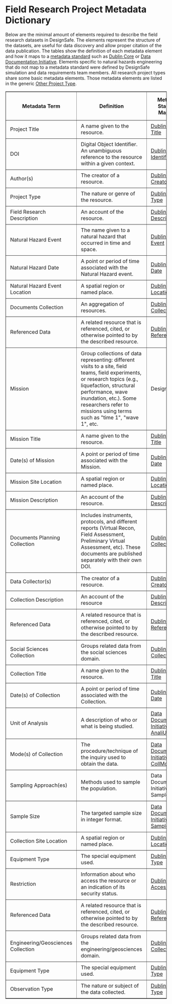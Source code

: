 # Field Research Project Metadata Dictionary

Below are the minimal amount of elements required to describe the field research datasets in DesignSafe. The elements represent the structure of the datasets, are useful for data discovery and allow proper citation of the data publication. The tables show the definition of each metadata element and how it maps to a <a href="https://en.wikipedia.org/wiki/Metadata_standard" target="_blank">metadata standard</a> such as <a href="https://dublincore.org/specifications/dublin-core/dcmi-terms/#contributor" target="_blank">Dublin Core</a> or <a href="https://ddialliance.org/Specification/DDI-Lifecycle/3.2/XMLSchema/FieldLevelDocumentation/" target="_blank">Data Documentation Initiative</a>. Elements specific to natural hazards engineering that do not map to a metadata standard were defined by DesignSafe simulation and data requirements team members. All research project types share some basic metadata elements. Those metadata elements are listed in the generic <a href="../other">Other Project Type</a>.

<table border="1" cellpadding="0" width="100%">
	<thead>
		<tr>
			<th width="20%">
			<p style="margin: 0px; padding: 10px 5px;">Metadata Term</p>
			</th>
			<th width="60%">
			<p style="margin: 0px; padding: 10px 5px;">Definition</p>
			</th>
			<th width="20%">
			<p style="margin: 0px; padding: 10px 5px;">Metadata Standard Mapping</p>
			</th>
		</tr>
	</thead>
	<tbody>
		<tr>
			<td>
			<p style="margin: 0px; padding: 5px;">Project Title</p>
			</td>
			<td>
			<p style="margin: 0px; padding: 5px;">A name given to the resource.</p>
			</td>
			<td>
			<p style="margin: 0px; padding: 5px;"><a href="https://www.dublincore.org/specifications/dublin-core/dcmi-terms/#http://purl.org/dc/terms/title" target="_blank">Dublin Core: Title</a></p>
			</td>
		</tr>
		<tr>
			<td><p style="margin: 0px; padding: 5px;">DOI</p></td>
			<td><p style="margin: 0px; padding: 5px;">Digital Object Identifier. An unambiguous reference to the resource within a given context.</p></td>
			<td><p style="margin: 0px; padding: 5px;"><a href="https://www.dublincore.org/specifications/dublin-core/dcmi-terms/#http://purl.org/dc/terms/identifier" target="_blank">Dublin Core: Identifier</a></p></td>
		</tr>
		<tr>
			<td>
			<p style="margin: 0px; padding: 5px;">Author(s)</p>
			</td>
			<td>
			<p style="margin: 0px; padding: 5px;">The creator of a resource.</p>
			</td>
			<td>
			<p style="margin: 0px; padding: 5px;"><a href="https://www.dublincore.org/specifications/dublin-core/dcmi-terms/#http://purl.org/dc/elements/1.1/creator" target="_blank">Dublin Core: Creator</a></p>
			</td>
		</tr>
		<tr>
			<td>
			<p style="margin: 0px; padding: 5px;">Project Type</p>
			</td>
			<td>
			<p style="margin: 0px; padding: 5px;">The nature or genre of the resource.</p>
			</td>
			<td>
			<p style="margin: 0px; padding: 5px;"><a href="https://www.dublincore.org/specifications/dublin-core/dcmi-terms/#http://purl.org/dc/elements/1.1/type" target="_blank">Dublin Core: Type</a></p>
			</td>
		</tr>
		<tr>
			<td>
			<p style="margin: 0px; padding: 5px;">Field Research Description</p>
			</td>
			<td>
			<p style="margin: 0px; padding: 5px;">An account of the resource.</p>
			</td>
			<td>
			<p style="margin: 0px; padding: 5px;"><a href="https://www.dublincore.org/specifications/dublin-core/dcmi-terms/#http://purl.org/dc/terms/description" target="_blank">Dublin Core: Description</a></p>
			</td>
		</tr>
		<tr>
			<td>
			<p style="margin: 0px; padding: 5px;">Natural Hazard Event</p>
			</td>
			<td>
			<p style="margin: 0px; padding: 5px;">The name given to a natural hazard that occurred in time and space.</p>
			</td>
			<td>
			<p style="margin: 0px; padding: 5px;"><a href="https://www.dublincore.org/specifications/dublin-core/dcmi-terms/#http://purl.org/dc/dcmitype/Event" target="_blank">Dublin Core: Event</a></p>
			</td>
		</tr>
		<tr>
			<td>
			<p style="margin: 0px; padding: 5px;">Natural Hazard Date</p>
			</td>
			<td>
			<p style="margin: 0px; padding: 5px;">A point or period of time associated with the Natural Hazard event.</p>
			</td>
			<td>
			<p style="margin: 0px; padding: 5px;"><a href="https://www.dublincore.org/specifications/dublin-core/dcmi-terms/#http://purl.org/dc/terms/date" target="_blank">Dublin Core: Date</a></p>
			</td>
		</tr>
		<tr>
			<td>
			<p style="margin: 0px; padding: 5px;">Natural Hazard Event Location</p>
			</td>
			<td>
			<p style="margin: 0px; padding: 5px;">A spatial region or named place.</p>
			</td>
			<td>
			<p style="margin: 0px; padding: 5px;"><a href="https://www.dublincore.org/specifications/dublin-core/dcmi-terms/#http://purl.org/dc/terms/Location" target="_blank">Dublin Core: Location</a></p>
			</td>
		</tr>
		<tr>
			<td>
			<p style="margin: 0px; padding: 5px;">Documents Collection</p>
			</td>
			<td>
			<p style="margin: 0px; padding: 5px;">An aggregation of resources.</p>
			</td>
			<td>
			<p style="margin: 0px; padding: 5px;"><a href="https://www.dublincore.org/specifications/dublin-core/dcmi-terms/#http://purl.org/dc/dcmitype/Collection" target="_blank">Dublin Core: Collection</a></p>
			</td>
		</tr>
		<tr>
			<td>
			<p style="margin: 0px; padding: 5px;">Referenced Data</p>
			</td>
			<td>
			<p style="margin: 0px; padding: 5px;">A related resource that is referenced, cited, or otherwise pointed to by the described resource.</p>
			</td>
			<td>
			<p style="margin: 0px; padding: 5px;"><a href="https://www.dublincore.org/specifications/dublin-core/dcmi-terms/#http://purl.org/dc/terms/references" target="_blank">Dublin Core: References</a></p>
			</td>
		</tr>
		<tr>
			<td>
			<p style="margin: 0px; padding: 5px;">Mission</p>
			</td>
			<td>
			<p style="margin: 0px; padding: 5px;">Group collections of data representing: different visits to a site, field teams, field experiments, or research topics (e.g., liquefaction, structural performance, wave inundation, etc.). Some researchers refer to missions using terms such as "time 1", "wave 1", etc.</p>
			</td>
			<td>
			<p style="margin: 0px; padding: 5px;">DesignSafe</p>
			</td>
		</tr>
		<tr>
			<td>
			<p style="margin: 0px; padding: 5px;">Mission Title</p>
			</td>
			<td>
			<p style="margin: 0px; padding: 5px;">A name given to the resource.</p>
			</td>
			<td>
			<p style="margin: 0px; padding: 5px;"><a href="https://www.dublincore.org/specifications/dublin-core/dcmi-terms/#http://purl.org/dc/terms/title" target="_blank">Dublin Core: Title</a></p>
			</td>
		</tr>
		<tr>
			<td>
			<p style="margin: 0px; padding: 5px;">Date(s) of Mission</p>
			</td>
			<td>
			<p style="margin: 0px; padding: 5px;">A point or period of time associated with the Mission.</p>
			</td>
			<td>
			<p style="margin: 0px; padding: 5px;"><a href="https://www.dublincore.org/specifications/dublin-core/dcmi-terms/#http://purl.org/dc/terms/date" target="_blank">Dublin Core: Date</a></p>
			</td>
		</tr>
		<tr>
			<td>
			<p style="margin: 0px; padding: 5px;">Mission Site Location</p>
			</td>
			<td>
			<p style="margin: 0px; padding: 5px;">A spatial region or named place.</p>
			</td>
			<td>
			<p style="margin: 0px; padding: 5px;"><a href="https://www.dublincore.org/specifications/dublin-core/dcmi-terms/#http://purl.org/dc/terms/Location" target="_blank">Dublin Core: Location</a></p>
			</td>
		</tr>
		<tr>
			<td>
			<p style="margin: 0px; padding: 5px;">Mission Description</p>
			</td>
			<td>
			<p style="margin: 0px; padding: 5px;">An account of the resource.</p>
			</td>
			<td>
			<p style="margin: 0px; padding: 5px;"><a href="https://www.dublincore.org/specifications/dublin-core/dcmi-terms/#http://purl.org/dc/terms/description" target="_blank">Dublin Core: Description</a></p>
			</td>
		</tr>
		<tr>
			<td>
			<p style="margin: 0px; padding: 5px;">Documents Planning Collection</p>
			</td>
			<td>
			<p style="margin: 0px; padding: 5px;">Includes instruments, protocols, and different reports (Virtual Recon, Field Assessment, Preliminary Virtual Assessment, etc). These documents are published separately with their own DOI.</p>
			</td>
			<td>
			<p style="margin: 0px; padding: 5px;"><a href="https://www.dublincore.org/specifications/dublin-core/dcmi-terms/#http://purl.org/dc/dcmitype/Collection" target="_blank">Dublin Core: Collection</a></p>
			</td>
		</tr>
		<tr>
			<td>
			<p style="margin: 0px; padding: 5px;">Data Collector(s)</p>
			</td>
			<td>
			<p style="margin: 0px; padding: 5px;">The creator of a resource.</p>
			</td>
			<td>
			<p style="margin: 0px; padding: 5px;"><a href="https://www.dublincore.org/specifications/dublin-core/dcmi-terms/#http://purl.org/dc/elements/1.1/creator" target="_blank">Dublin Core: Creator</a></p>
			</td>
		</tr>
		<tr>
			<td>
			<p style="margin: 0px; padding: 5px;">Collection Description</p>
			</td>
			<td>
			<p style="margin: 0px; padding: 5px;">An account of the resource</p>
			</td>
			<td>
			<p style="margin: 0px; padding: 5px;"><a href="https://www.dublincore.org/specifications/dublin-core/dcmi-terms/#http://purl.org/dc/terms/description" target="_blank">Dublin Core: Description</a></p>
			</td>
		</tr>
		<tr>
			<td>
			<p style="margin: 0px; padding: 5px;">Referenced Data</p>
			</td>
			<td>
			<p style="margin: 0px; padding: 5px;">A related resource that is referenced, cited, or otherwise pointed to by the described resource.</p>
			</td>
			<td>
			<p style="margin: 0px; padding: 5px;"><a href="https://www.dublincore.org/specifications/dublin-core/dcmi-terms/#http://purl.org/dc/terms/references" target="_blank">Dublin Core: References</a></p>
			</td>
		</tr>
		<tr>
			<td>
			<p style="margin: 0px; padding: 5px;">Social Sciences Collection</p>
			</td>
			<td>
			<p style="margin: 0px; padding: 5px;">Groups related data from the social sciences domain.</p>
			</td>
			<td>
			<p style="margin: 0px; padding: 5px;"><a href="https://www.dublincore.org/specifications/dublin-core/dcmi-terms/#http://purl.org/dc/dcmitype/Collection" target="_blank">Dublin Core: Collection</a></p>
			</td>
		</tr>
		<tr>
			<td>
			<p style="margin: 0px; padding: 5px;">Collection Title</p>
			</td>
			<td>
			<p style="margin: 0px; padding: 5px;">A name given to the resource.</p>
			</td>
			<td>
			<p style="margin: 0px; padding: 5px;"><a href="https://www.dublincore.org/specifications/dublin-core/dcmi-terms/#http://purl.org/dc/terms/title" target="_blank">Dublin Core: Title</a></p>
			</td>
		</tr>
		<tr>
			<td>
			<p style="margin: 0px; padding: 5px;">Date(s) of Collection</p>
			</td>
			<td>
			<p style="margin: 0px; padding: 5px;">A point or period of time associated with the Collection.</p>
			</td>
			<td>
			<p style="margin: 0px; padding: 5px;"><a href="https://www.dublincore.org/specifications/dublin-core/dcmi-terms/#http://purl.org/dc/terms/date" target="_blank">Dublin Core: Date</a></p>
			</td>
		</tr>
		<tr>
			<td>
			<p style="margin: 0px; padding: 5px;">Unit of Analysis</p>
			</td>
			<td>
			<p style="margin: 0px; padding: 5px;">A description of who or what is being studied.</p>
			</td>
			<td>
			<p style="margin: 0px; padding: 5px;"><a href="https://ddialliance.org/Specification/DDI-Codebook/2.5/XMLSchema/field_level_documentation.html" target="_blank">Data Documentation Initiative: AnaliUnit</a></p>
			</td>
		</tr>
		<tr>
			<td>
			<p style="margin: 0px; padding: 5px;">Mode(s) of Collection</p>
			</td>
			<td>
			<p style="margin: 0px; padding: 5px;">The procedure/technique of the inquiry used to obtain the data.</p>
			</td>
			<td>
			<p style="margin: 0px; padding: 5px;"><a href="https://ddialliance.org/Specification/DDI-Codebook/2.5/XMLSchema/field_level_documentation.html" target="_blank">Data Documentation Initiative: CollMode</a></p>
			</td>
		</tr>
		<tr>
			<td>
			<p style="margin: 0px; padding: 5px;">Sampling Approach(es)</p>
			</td>
			<td>
			<p style="margin: 0px; padding: 5px;">Methods used to sample the population.</p>
			</td>
			<td>
			<p style="margin: 0px; padding: 5px;">Data Documentation Initiative: Sample Frame</p>
			</td>
		</tr>
		<tr>
			<td>
			<p style="margin: 0px; padding: 5px;">Sample Size</p>
			</td>
			<td>
			<p style="margin: 0px; padding: 5px;">The targeted sample size in integer format.</p>
			</td>
			<td>
			<p style="margin: 0px; padding: 5px;"><a href="https://ddialliance.org/Specification/DDI-Codebook/2.5/XMLSchema/field_level_documentation.html" target="_blank">Data Documentation Initiative: Sample Size</a></p>
			</td>
		</tr>
		<tr>
			<td>
			<p style="margin: 0px; padding: 5px;">Collection Site Location</p>
			</td>
			<td>
			<p style="margin: 0px; padding: 5px;">A spatial region or named place.</p>
			</td>
			<td>
			<p style="margin: 0px; padding: 5px;"><a href="https://www.dublincore.org/specifications/dublin-core/dcmi-terms/#http://purl.org/dc/terms/Location" target="_blank">Dublin Core: Location</a></p>
			</td>
		</tr>
		<tr>
			<td>
			<p style="margin: 0px; padding: 5px;">Equipment Type</p>
			</td>
			<td>
			<p style="margin: 0px; padding: 5px;">The special equipment used.</p>
			</td>
			<td>
			<p style="margin: 0px; padding: 5px;"><a href="https://www.dublincore.org/specifications/dublin-core/dcmi-terms/#http://purl.org/dc/elements/1.1/type" target="_blank">Dublin Core: Type</a></p>
			</td>
		</tr>
		<tr>
			<td>
			<p style="margin: 0px; padding: 5px;">Restriction</p>
			</td>
			<td>
			<p style="margin: 0px; padding: 5px;">Information about who access the resource or an indication of its security status.</p>
			</td>
			<td>
			<p style="margin: 0px; padding: 5px;"><a href="https://www.dublincore.org/specifications/dublin-core/dcmi-terms/#http://purl.org/dc/terms/accessRights" target="_blank">Dublin Core: Access Rights</a></p>
			</td>
		</tr>
		<tr>
			<td>
			<p style="margin: 0px; padding: 5px;">Referenced Data</p>
			</td>
			<td>
			<p style="margin: 0px; padding: 5px;">A related resource that is referenced, cited, or otherwise pointed to by the described resource.</p>
			</td>
			<td>
			<p style="margin: 0px; padding: 5px;"><a href="https://www.dublincore.org/specifications/dublin-core/dcmi-terms/#http://purl.org/dc/terms/references" target="_blank">Dublin Core: References</a></p>
			</td>
		</tr>
		<tr>
			<td>
			<p style="margin: 0px; padding: 5px;">Engineering/Geosciences Collection</p>
			</td>
			<td>
			<p style="margin: 0px; padding: 5px;">Groups related data from the engineering/geosciences domain.</p>
			</td>
			<td>
			<p style="margin: 0px; padding: 5px;"><a href="https://www.dublincore.org/specifications/dublin-core/dcmi-terms/#http://purl.org/dc/dcmitype/Collection" target="_blank">Dublin Core: Collection</a></p>
			</td>
		</tr>
		<tr>
			<td>
			<p style="margin: 0px; padding: 5px;">Equipment Type</p>
			</td>
			<td>
			<p style="margin: 0px; padding: 5px;">The special equipment used.</p>
			</td>
			<td>
			<p style="margin: 0px; padding: 5px;"><a href="https://www.dublincore.org/specifications/dublin-core/dcmi-terms/#http://purl.org/dc/elements/1.1/type" target="_blank">Dublin Core: Type</a></p>
			</td>
		</tr>
		<tr>
			<td>
			<p style="margin: 0px; padding: 5px;">Observation Type</p>
			</td>
			<td>
			<p style="margin: 0px; padding: 5px;">The nature or subject of the data collected.</p>
			</td>
			<td>
			<p style="margin: 0px; padding: 5px;"><a href="https://www.dublincore.org/specifications/dublin-core/dcmi-terms/#http://purl.org/dc/elements/1.1/type" target="_blank">Dublin Core: Type</a></p>
			</td>
		</tr>
	</tbody>
</table>


